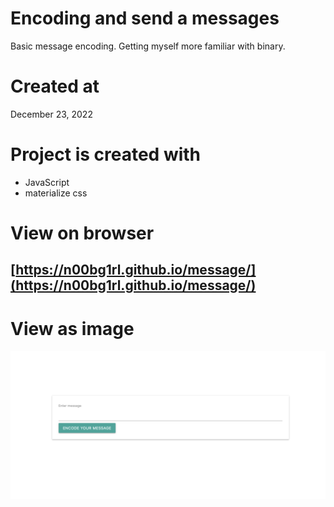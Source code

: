 # Encoding and send a messages

Basic message encoding. Getting myself more familiar with binary.

# Created at

December 23, 2022

# Project is created with

- JavaScript
- materialize css

# View on browser

## [https://n00bg1rl.github.io/message/](https://n00bg1rl.github.io/message/)

# View as image

![github](github.png)
